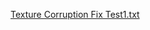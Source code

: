 [Texture Corruption Fix Test1.txt](https://github.com/ltnii/bigblack79912gg/files/8961084/Texture.Corruption.Fix.Test1.txt)

